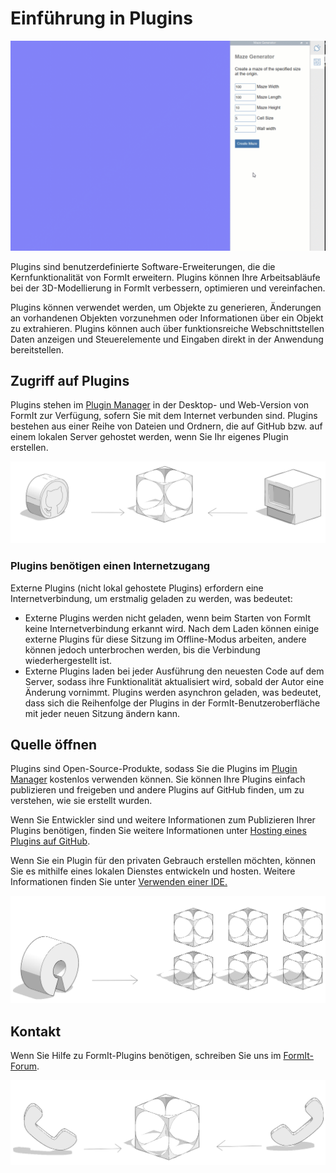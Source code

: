 # Einführung in Plugins

![](../.gitbook/assets/gg4.gif)

Plugins sind benutzerdefinierte Software-Erweiterungen, die die Kernfunktionalität von FormIt erweitern. Plugins können Ihre Arbeitsabläufe bei der 3D-Modellierung in FormIt verbessern, optimieren und vereinfachen.&#x20;

Plugins können verwendet werden, um Objekte zu generieren, Änderungen an vorhandenen Objekten vorzunehmen oder Informationen über ein Objekt zu extrahieren. Plugins können auch über funktionsreiche Webschnittstellen Daten anzeigen und Steuerelemente und Eingaben direkt in der Anwendung bereitstellen.&#x20;

## Zugriff auf Plugins

Plugins stehen im [Plugin Manager](how-to-use-plug-ins.md#plugin-manager) in der Desktop- und Web-Version von FormIt zur Verfügung, sofern Sie mit dem Internet verbunden sind. Plugins bestehen aus einer Reihe von Dateien und Ordnern, die auf GitHub bzw. auf einem lokalen Server gehostet werden, wenn Sie Ihr eigenes Plugin erstellen.&#x20;

![](../.gitbook/assets/c17.PNG)

### Plugins benötigen einen Internetzugang

Externe Plugins (nicht lokal gehostete Plugins) erfordern eine Internetverbindung, um erstmalig geladen zu werden, was bedeutet:

* Externe Plugins werden nicht geladen, wenn beim Starten von FormIt keine Internetverbindung erkannt wird. Nach dem Laden können einige externe Plugins für diese Sitzung im Offline-Modus arbeiten, andere können jedoch unterbrochen werden, bis die Verbindung wiederhergestellt ist.&#x20;
* Externe Plugins laden bei jeder Ausführung den neuesten Code auf dem Server, sodass ihre Funktionalität aktualisiert wird, sobald der Autor eine Änderung vornimmt. Plugins werden asynchron geladen, was bedeutet, dass sich die Reihenfolge der Plugins in der FormIt-Benutzeroberfläche mit jeder neuen Sitzung ändern kann.

## Quelle öffnen

Plugins sind Open-Source-Produkte, sodass Sie die Plugins im [Plugin Manager](how-to-use-plug-ins.md#plugin-manager) kostenlos verwenden können. Sie können Ihre Plugins einfach publizieren und freigeben und andere Plugins auf GitHub finden, um zu verstehen, wie sie erstellt wurden.&#x20;

Wenn Sie Entwickler sind und weitere Informationen zum Publizieren Ihrer Plugins benötigen, finden Sie weitere Informationen unter [Hosting eines Plugins auf GitHub](how-to-develop-plugins/advanced-development/hosting-a-plugin-on-github.md).&#x20;

Wenn Sie ein Plugin für den privaten Gebrauch erstellen möchten, können Sie es mithilfe eines lokalen Dienstes entwickeln und hosten. Weitere Informationen finden Sie unter [Verwenden einer IDE. ](how-to-develop-plugins/advanced-development/using-an-ide.md)

![](../.gitbook/assets/c18.PNG)



## Kontakt

Wenn Sie Hilfe zu FormIt-Plugins benötigen, schreiben Sie uns im [FormIt-Forum](https://forums.autodesk.com/t5/formit-forum/bd-p/142?profile.language=de).

![](../.gitbook/assets/c19.PNG)

&#x20;

&#x20;
